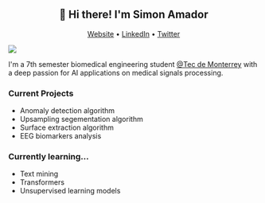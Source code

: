 <h2 align='center'>
👋 Hi there! I'm Simon Amador
</h2>
<p align="center">
  <a href="https://sites.google.com/view/carlossimonamador/">Website</a> •
  <a href="https://www.linkedin.com/in/carlos-simon-amador-izaguirre/">LinkedIn</a> •
  <a href="https://twitter.com/samador0208">Twitter</a>
</p>


<p align="left"> <img src=https://komarev.com/ghpvc/?username=simonamador&color=lightgray />

I'm a 7th semester biomedical engineering student <a href="https://tec.mx/es/profesional?utm_cmpa=0067476&utm_source=google&utm_medium=search&utm_campaign=perf&gad=1&gclid=Cj0KCQjwu-KiBhCsARIsAPztUF3zKb6PnDQjqccn8Plai6GVYy1MXd0YbcaNzC6jdxhQf3cxEKVUgioaAqHTEALw_wcB&gclsrc=aw.ds">@Tec de Monterrey</a> with a deep passion for AI applications on medical signals processing.

### Current Projects
- Anomaly detection algorithm
- Upsampling segementation algorithm
- Surface extraction algorithm
- EEG biomarkers analysis

### Currently learning...
- Text mining
- Transformers
- Unsupervised learning models
